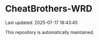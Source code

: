 # CheatBrothers-WRD

Last updated: 2025-07-17 18:43:45

This repository is automatically maintained.
